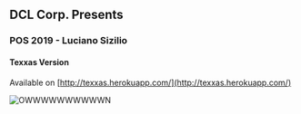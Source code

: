 ## DCL Corp. Presents

### POS 2019 - Luciano Sizilio

#### Texxas Version

Available on [http://texxas.herokuapp.com/](http://texxas.herokuapp.com/)

![OWWWWWWWWWWN](http://66.media.tumblr.com/tumblr_mcfmeyd8ja1qfb46yo1_400.gif)
